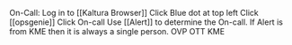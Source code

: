 On-Call: 
	Log in to [[Kaltura Browser]]
	Click Blue dot at top left
	Click [[opsgenie]]
	Click On-call
	Use [[Alert]] to determine the On-call.
		If Alert is from KME then it is always a single person.
OVP
OTT
KME

